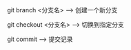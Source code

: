

git branch &lt;分支名&gt; --&gt; 创建一个新分支

git checkout  &lt;分支名&gt; --&gt; 切换到指定分支

git commit   --&gt; 提交记录